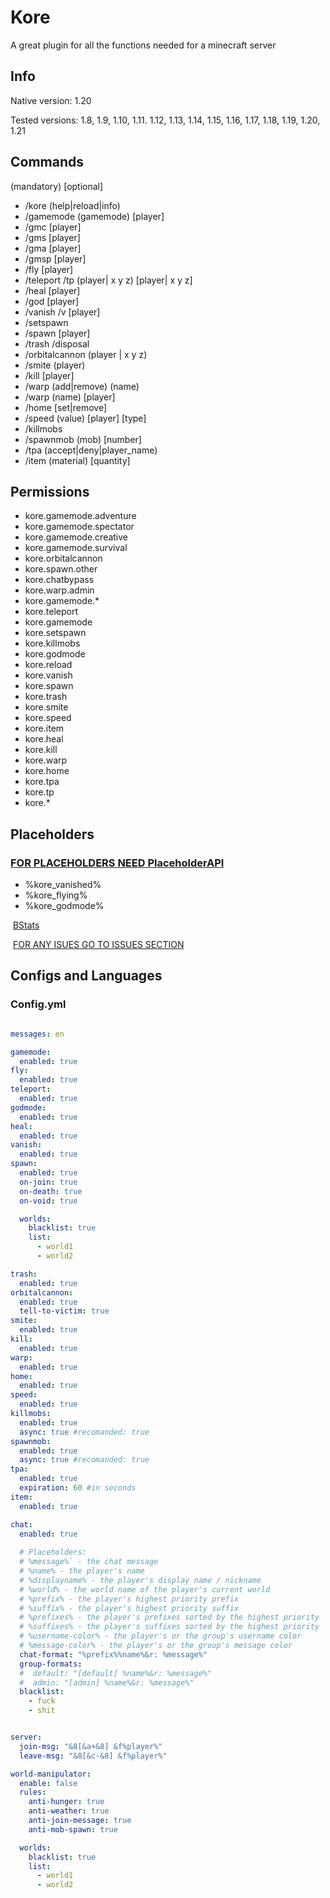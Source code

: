 # Kore

A great plugin for all the functions needed for a minecraft server

## Info

Native version: 1.20

Tested versions: 1.8, 1.9, 1.10, 1.11. 1.12, 1.13, 1.14, 1.15, 1.16, 1.17, 1.18, 1.19, 1.20, 1.21

## Commands

(mandatory) [optional]

- /kore (help|reload|info)
- /gamemode (gamemode) [player]
- /gmc [player]
- /gms [player]
- /gma [player]
- /gmsp [player]
- /fly [player]
- /teleport /tp (player| x y z) [player| x y z]
- /heal [player]
- /god [player]
- /vanish /v [player]
- /setspawn
- /spawn [player]
- /trash /disposal
- /orbitalcannon (player | x y z)
- /smite (player)
- /kill [player]
- /warp (add|remove) (name)
- /warp (name) [player]
- /home [set|remove]
- /speed (value) [player] [type]
- /killmobs
- /spawnmob (mob) [number]
- /tpa (accept|deny|player_name)
- /item (material) [quantity]

## Permissions

- kore.gamemode.adventure
- kore.gamemode.spectator
- kore.gamemode.creative
- kore.gamemode.survival
- kore.orbitalcannon
- kore.spawn.other
- kore.chatbypass
- kore.warp.admin
- kore.gamemode.*
- kore.teleport
- kore.gamemode
- kore.setspawn
- kore.killmobs
- kore.godmode
- kore.reload
- kore.vanish
- kore.spawn
- kore.trash
- kore.smite
- kore.speed
- kore.item
- kore.heal
- kore.kill
- kore.warp
- kore.home
- kore.tpa
- kore.tp
- kore.*

## Placeholders

### [FOR PLACEHOLDERS NEED PlaceholderAPI](https://www.spigotmc.org/resources/placeholderapi.6245/)

- %kore_vanished%
- %kore_flying%
- %kore_godmode%

​
[BStats](https://bstats.org/plugin/bukkit/Kore/18653)

​
[FOR ANY ISUES GO TO ISSUES SECTION](https://github.com/GhostAndry/Kore/issues)

## Configs and Languages

### Config.yml

```yaml

messages: en

gamemode:
  enabled: true
fly:
  enabled: true
teleport:
  enabled: true
godmode:
  enabled: true
heal:
  enabled: true
vanish:
  enabled: true
spawn:
  enabled: true
  on-join: true
  on-death: true
  on-void: true

  worlds:
    blacklist: true
    list:
      - world1
      - world2

trash:
  enabled: true
orbitalcannon:
  enabled: true
  tell-to-victim: true
smite:
  enabled: true
kill:
  enabled: true
warp:
  enabled: true
home:
  enabled: true
speed:
  enabled: true
killmobs:
  enabled: true
  async: true #recomanded: true
spawnmob:
  enabled: true
  async: true #recomanded: true
tpa:
  enabled: true
  expiration: 60 #in seconds
item:
  enabled: true

chat:
  enabled: true
  
  # Placeholders:
  # %message%` - the chat message
  # %name% - the player's name
  # %displayname% - the player's display name / nickname
  # %world% - the world name of the player's current world
  # %prefix% - the player's highest priority prefix
  # %suffix% - the player's highest priority suffix
  # %prefixes% - the player's prefixes sorted by the highest priority
  # %suffixes% - the player's suffixes sorted by the highest priority
  # %username-color% - the player's or the group's username color
  # %message-color% - the player's or the group's message color
  chat-format: "%prefix%%name%&r: %message%"
  group-formats:
  #  default: "[default] %name%&r: %message%"
  #  admin: "[admin] %name%&r: %message%"
  blacklist:
    - fuck
    - shit


server:
  join-msg: "&8[&a+&8] &f%player%"
  leave-msg: "&8[&c-&8] &f%player%"

world-manipulator:
  enable: false
  rules:
    anti-hunger: true
    anti-weather: true
    anti-join-message: true
    anti-mob-spawn: true

  worlds:
    blacklist: true
    list:
      - world1
      - world2

```
